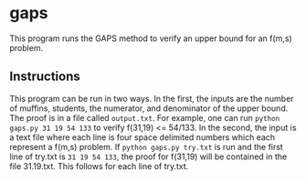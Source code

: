 # gaps
This program runs the GAPS method to verify an upper bound for an f(m,s) problem.

## Instructions
This program can be run in two ways. In the first, the inputs are the number of muffins, students, the numerator, and denominator of the upper bound. The proof is in a file called `output.txt`. For example, one can run `python gaps.py 31 19 54 133` to verify f(31,19) <= 54/133. In the second, the input is a text file where each line is four space delimited numbers which each represent a f(m,s) problem. If `python gaps.py try.txt` is run and the first line of try.txt is `31 19 54 133`, the proof for f(31,19) will be contained in the file 31.19.txt. This follows for each line of try.txt.
